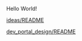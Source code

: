 Hello World!

[ideas/README](ideas/README.md)

[dev_portal_design/README](dev_portal_design/README.md)
